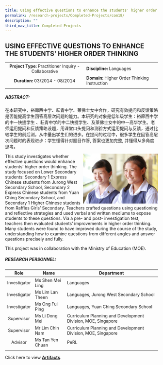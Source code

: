 ```yaml
---
title: Using effective questions to enhance the students' higher order thinking
permalink: /research-projects/Completed-Projects/com18/
description: ""
third_nav_title: Completed Projects
---
```

## USING EFFECTIVE QUESTIONS TO ENHANCE THE STUDENTS' HIGHER ORDER THINKING

|   |   |
|:-:|---|
| **Project Type:** Practitioner Inquiry - Collaborative  | **Discipline:** Languages  |
| **Duration:** 03/2014 - 08/2014  | **Domain:** Higher Order Thinking Instruction  |
|   |   |

##### ABSTRACT:

在本研究中，裕廊西中学、耘青中学、莱佛士女中合作，研究有效提问和反馈策略是否能提高学生回答高层次问题的能力。本研究的对象是低年级学生：裕廊西中学的中一快捷学生 、耘青中学的中二快捷学生、及莱佛士女中的中一高华学生。老师运用提问和反馈策略设题，用课堂口头提问和测验方式运用提问与反馈，通过比较学生的前后测，从中量出学生们的进步。在提问的过程中，很多学生在回答高层次问题时的表现进步：学生懂得针对题目作答, 答案也更加完整, 并懂得从多角度思考。

<img src="/images/IMG_9813.jpg" style="width:49%" align=right>
This study investigates whether effective questions would enhance students’ higher order thinking. The study focused on Lower Secondary students: Secondary 1 Express Chinese students from Jurong West Secondary School, Secondary 2 Express Chinese students from Yuan Ching Secondary School, and Secondary 1 Higher Chinese students from Raffles Girls’ Secondary. Teachers crafted questions using questioning and reflective strategies and used verbal and written mediums to expose students to these questions. Via a pre- and post- investigation test, teachers then evaluated students’ improvements in higher order thinking. Many students were found to have improved during the course of the study, understanding how to examine questions from different angles and answer questions precisely and fully.

This project was in collaboration with the Ministry of Education (MOE).

##### RESEARCH PERSONNEL:

| Role  | Name  | Department  |
|:-:|---|---|
| Investigator  | Ms Shen Mei Ling  | Languages  |
| Investigator  | Ms Lim Lan Theen  | Languages, Jurong West Secondary School  |
| Investigator  | Ms Ong Fui Ping  | Languages, Yuan Ching Secondary School  |
| Supervisor  |  Ms Li Dong Mei | Curriculum Planning and Development Division, MOE, Singapore  |
| Supervisor  | Mr Lim Chin Nam  | Curriculum Planning and Development Division, MOE, Singapore  |
| Advisor  | Ms Tan Yen Chuan  | PeRL  |
|   |   |   |

Click here to view [**Artifacts**](https://inet.rgs.edu.sg/staff/PeRL/RC/Web/Shared%20Documents/Forms/AllItems.aspx?RootFolder=%2Fstaff%2FPeRL%2FRC%2FWeb%2FShared%20Documents%2F2014%5FShenMeiLing%5FEffectiveQuestioning&FolderCTID=0x01200031712F504D8D504CA3B282CB29566D72&View=%7B47BC0F48%2D6ED4%2D454D%2D932E%2D260891C384CC%7D).